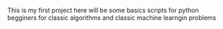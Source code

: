 This is my first project
here will be some basics scripts for python begginers for classic algorithms and classic machine learngin problems
